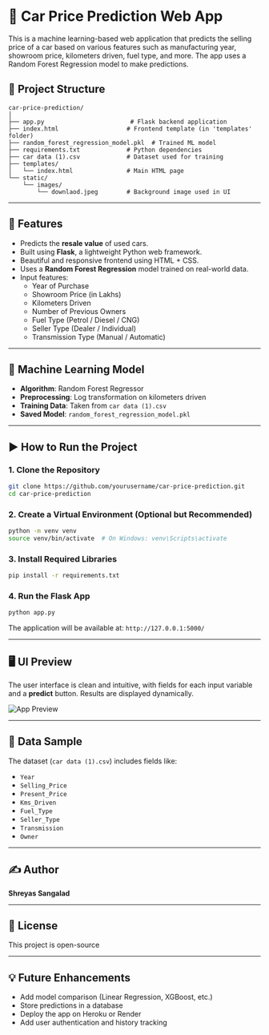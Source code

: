 # 🚗 Car Price Prediction Web App

This is a machine learning-based web application that predicts the selling price of a car based on various features such as manufacturing year, showroom price, kilometers driven, fuel type, and more. The app uses a Random Forest Regression model to make predictions.



## 🔧 Project Structure

```
car-price-prediction/
│
├── app.py                        # Flask backend application
├── index.html                   # Frontend template (in 'templates' folder)
├── random_forest_regression_model.pkl  # Trained ML model
├── requirements.txt             # Python dependencies
├── car data (1).csv             # Dataset used for training
├── templates/
│   └── index.html               # Main HTML page
└── static/
    └── images/
        └── downlaod.jpeg        # Background image used in UI
```

---

## 📌 Features

- Predicts the **resale value** of used cars.
- Built using **Flask**, a lightweight Python web framework.
- Beautiful and responsive frontend using HTML + CSS.
- Uses a **Random Forest Regression** model trained on real-world data.
- Input features:
  - Year of Purchase
  - Showroom Price (in Lakhs)
  - Kilometers Driven
  - Number of Previous Owners
  - Fuel Type (Petrol / Diesel / CNG)
  - Seller Type (Dealer / Individual)
  - Transmission Type (Manual / Automatic)

---

## 🧠 Machine Learning Model

- **Algorithm**: Random Forest Regressor
- **Preprocessing**: Log transformation on kilometers driven
- **Training Data**: Taken from `car data (1).csv`
- **Saved Model**: `random_forest_regression_model.pkl`

---

## ▶️ How to Run the Project

### 1. Clone the Repository

```bash
git clone https://github.com/yourusername/car-price-prediction.git
cd car-price-prediction
```

### 2. Create a Virtual Environment (Optional but Recommended)

```bash
python -m venv venv
source venv/bin/activate  # On Windows: venv\Scripts\activate
```

### 3. Install Required Libraries

```bash
pip install -r requirements.txt
```

### 4. Run the Flask App

```bash
python app.py
```

The application will be available at: `http://127.0.0.1:5000/`

---

## 🖥️ UI Preview

The user interface is clean and intuitive, with fields for each input variable and a **predict** button. Results are displayed dynamically.

![App Preview](static/images/downlaod.jpeg)

---

## 📂 Data Sample

The dataset (`car data (1).csv`) includes fields like:

- `Year`
- `Selling_Price`
- `Present_Price`
- `Kms_Driven`
- `Fuel_Type`
- `Seller_Type`
- `Transmission`
- `Owner`

---

## ✍️ Author

**Shreyas Sangalad**  

---

## 📃 License

This project is open-source 

---

## 💡 Future Enhancements

- Add model comparison (Linear Regression, XGBoost, etc.)
- Store predictions in a database
- Deploy the app on Heroku or Render
- Add user authentication and history tracking
